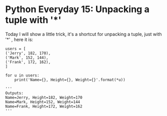 # Python Everyday 15: Unpacking a tuple with '*'

Today I will show a little trick, it's a shortcut for unpacking a tuple, just with '*' ,  here it is:

```
users = [
('Jerry', 182, 170),
('Mark', 152, 144),
('Frank', 172, 162),
]

for u in users:
    print('Name={}, Height={}, Weight={}'.format(*u))

'''
Outputs:
Name=Jerry, Height=182, Weight=170
Name=Mark, Height=152, Weight=144
Name=Frank, Height=172, Weight=162
'''
```